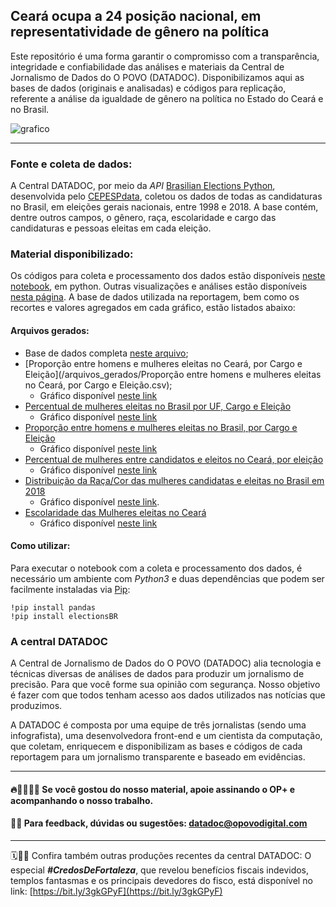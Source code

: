 
## Ceará ocupa a 24 posição nacional, em representatividade de gênero na política

Este repositório é uma forma garantir o compromisso com a transparência, integridade e confiabilidade das análises e materiais da Central de Jornalismo de Dados do O POVO (DATADOC). Disponibilizamos aqui as bases de dados (originais e analisadas) e códigos para replicação, referente a análise da igualdade de gênero na política no Estado do Ceará e no Brasil.


![grafico](https://user-images.githubusercontent.com/86378838/163450465-e8ec0231-33bb-4dc3-ab76-949e61cc9b46.png)


----------------------
### Fonte e coleta de dados:

A Central DATADOC, por meio da *API* [ Brasilian Elections Python](https://github.com/Cepesp-Fgv/cepesp-python), desenvolvida pelo [CEPESPdata](https://cepespdata.io/), coletou os dados de todas as candidaturas no Brasil, em eleições gerais nacionais, entre 1998 e 2018. A base contém, dentre outros campos, o gênero, raça, escolaridade e cargo das candidaturas e pessoas eleitas em cada eleição.

### Material disponibilizado:
  
Os códigos para coleta e processamento dos dados estão disponíveis [neste notebook](/InfoViz_Mulheres_no_Poder.ipynb), em python. Outras visualizações e análises estão disponíveis [nesta página](https://observablehq.com/embed/@cajazeiraramos/infoviz-mulheres-no-poder?cells=scrollChart%2Cgeral%2CdownloadG%2Ctitle%2Cviewof+apenas_eleitos%2Cviewof+selected_uf%2Cviewof+selected_partido%2CdownloadG1%2Cfonte%2Ctitle2%2CdownloadG2%2CscrollChart2%2Cfonte2%2Ctitle3%2CdownloadG3%2Cviewof+year2%2Cviewof+cb_cargos%2CdatavizMap%2Clegenda_mapa%2Cfonte3). A base de dados utilizada na reportagem, bem como os recortes e valores agregados em cada gráfico, estão listados abaixo:

#### Arquivos gerados:

 - Base de dados completa [neste arquivo](/arquivos_gerados/dados_eleicoes.csv);
 - [Proporção entre homens e mulheres eleitas no Ceará, por Cargo e Eleição](/arquivos_gerados/Proporção entre homens e mulheres eleitas no Ceará, por Cargo e Eleição.csv);
     - Gráfico disponível [neste link](https://public.flourish.studio/visualisation/9289780/)
 - [Percentual de mulheres eleitas no Brasil por UF, Cargo e Eleição]()
     - Gráfico disponível [neste link](https://observablehq.com/embed/@cajazeiraramos/infoviz-mulheres-no-poder?cells=datavizMap%2Cviewof+year2%2Cviewof+cb_cargos%2Clegenda_mapa%2Cfonte3)
 - [Proporção entre homens e mulheres eleitas no Brasil, por Cargo e Eleição]()
     - Gráfico disponível [neste link](https://public.flourish.studio/visualisation/9044760/)
 - [Percentual de mulheres entre candidatos e eleitos no Ceará, por eleição]()
     - Gráfico disponível [neste link](https://public.flourish.studio/visualisation/9298839/)
 - [Distribuição da Raça/Cor das mulheres candidatas e eleitas no Brasil em 2018]() 
     - Gráfico disponível [neste link](https://public.flourish.studio/visualisation/9287731/).
 - [Escolaridade das Mulheres eleitas no Ceará]()
     - Gráfico disponível [neste link](https://public.flourish.studio/visualisation/9290164/)

#### Como utilizar:

Para executar o notebook com a coleta e processamento dos dados, é necessário um ambiente com *Python3* e duas dependências que podem ser facilmente instaladas via [Pip](https://pypi.org/project/pip/): 
```{python}
!pip install pandas
!pip install electionsBR
```


### A central DATADOC

A Central de Jornalismo de Dados do O POVO (DATADOC) alia tecnologia e técnicas diversas de análises de dados para produzir um jornalismo de precisão. Para que você forme sua opinião com segurança. Nosso objetivo é fazer com que todos tenham acesso aos dados utilizados nas notícias que produzimos.

A DATADOC é composta por uma equipe de três jornalistas (sendo uma infografista), uma desenvolvedora front-end e um cientista da computação, que coletam, enriquecem e disponibilizam as bases e códigos de cada reportagem para um jornalismo transparente e baseado em evidências.

 ---------------------------------------
#### 🔥📰👩🏻‍💻 Se você gostou do nosso material, apoie assinando o OP+ e acompanhando o nosso trabalho.

#### 📝📨 Para feedback, dúvidas ou sugestões: datadoc@opovodigital.com

--------------------------------------
 
🗓️🕵🏻 Confira também outras produções recentes da central DATADOC: O especial ***#CredosDeFortaleza***, que revelou benefícios fiscais indevidos, templos fantasmas e os principais devedores do fisco, está disponível no link: [https://bit.ly/3gkGPyF](https://bit.ly/3gkGPyF)

